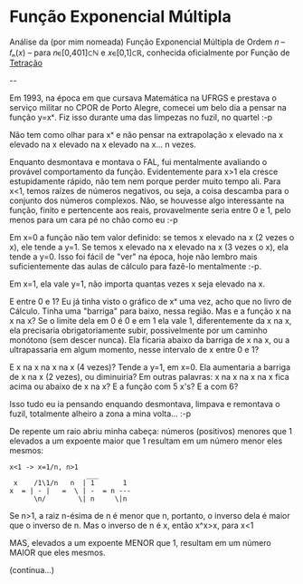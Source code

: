 Função Exponencial Múltipla
===========================

Análise da (por mim nomeada) Função Exponencial Múltipla de Ordem 𝑛 – 𝑓ₙ(𝑥) – para 𝑛∊[0,401]⊂ℕ e 𝑥∊[0,1]⊂ℝ, conhecida oficialmente por Função de [Tetração](http://pt.wikipedia.org/wiki/Tetração)

--

Em 1993, na época em que cursava Matemática na UFRGS e prestava o serviço militar no CPOR de Porto Alegre, comecei um belo dia a pensar na função y=xˣ. Fiz isso durante uma das limpezas no fuzil, no quartel :-p

Não tem como olhar para xˣ e não pensar na extrapolação
x elevado na x elevado na x elevado na x elevado na x...
n vezes.

Enquanto desmontava e montava o FAL, fui mentalmente avaliando o provável comportamento da função.
Evidentemente para x>1 ela cresce estupidamente rápido, não tem nem porque perder muito tempo ali.
Para x<1, temos raízes de números negativos, ou seja, a coisa descamba para o conjunto dos números complexos.
Não, se houvesse algo interessante na função, finito e pertencente aos reais, provavelmente seria entre 0 e 1, pelo menos para um cara pé no chão como eu :-p

Em x=0 a função não tem valor definido: se temos x elevado na x (2 vezes o x), ele tende a y=1. Se temos x elevado na x elevado na x (3 vezes o x), ela tende a y=0.
Isso foi fácil de "ver" na época, hoje não lembro mais suficientemente das aulas de cálculo para fazê-lo mentalmente :-p.

Em x=1, ela vale y=1, não importa quantas vezes x seja elevado na x.

E entre 0 e 1? Eu já tinha visto o gráfico de xˣ uma vez, acho que no livro de Cálculo. Tinha uma "barriga" para baixo, nessa região.
Mas e a função x na x na x? Se o limite dela em 0 é 0 e em 1 ela vale 1, diferentemente da x na x, ela precisaria obrigatoriamente subir, possivelmente por um caminho monótono (sem descer nunca).
Ela ficaria abaixo da barriga de x na x, ou a ultrapassaria em algum momento, nesse intervalo de x entre 0 e 1?

E x na x na x na x (4 vezes)? Tende a y=1, em x=0. Ela aumentaria a barriga de x na x (2 vezes), ou diminuiria? Em outras palavras: x na x na x na x fica acima ou abaixo de x na x?
E a função com 5 x's?
E a com 6?

Isso tudo eu ia pensando enquando desmontava, limpava e remontava o fuzil, totalmente alheiro a zona a mina volta... :-p

De repente um raio abriu minha cabeça: números (positivos) menores que 1 elevados a um expoente maior que 1 resultam em um número menor eles mesmos:

```
x<1 -> x=1/n, n>1
                   ___
 x    /1\1/n   n  | 1       1
x  = | - |   =  \ | -  = n ---
      \n/        \| n     \|n
```

Se n>1, a raiz n-ésima de n é menor que n, portanto, o inverso dela é maior que o inverso de n.
Mas o inverso de n é x, então x^x>x, para x<1

MAS, elevados a um expoente MENOR que 1, resultam em um número MAIOR que eles mesmos.

(continua...)
